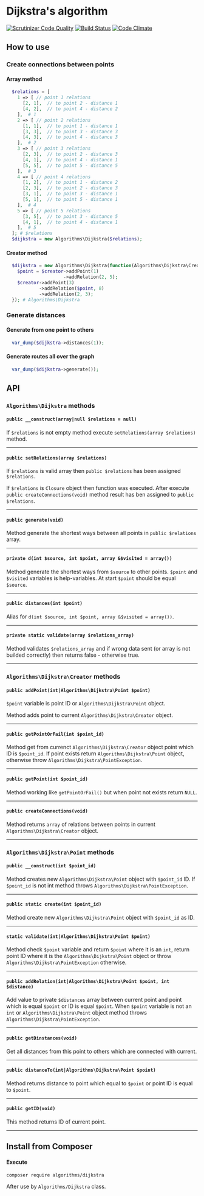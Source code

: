 # Dijkstra's algorithm
[![Scrutinizer Code Quality](https://scrutinizer-ci.com/g/ventaquil/Dijkstra-s-algorithm/badges/quality-score.png?b=master)](https://scrutinizer-ci.com/g/ventaquil/Dijkstra-s-algorithm/?branch=master) [![Build Status](https://travis-ci.org/PHPAlgorithms/Dijkstra-s-algorithm.svg?branch=master)](https://travis-ci.org/PHPAlgorithms/Dijkstra-s-algorithm) [![Code Climate](https://codeclimate.com/github/PHPAlgorithms/Dijkstra-s-algorithm/badges/gpa.svg)](https://codeclimate.com/github/PHPAlgorithms/Dijkstra-s-algorithm)

## How to use
### Create connections between points
#### Array method

```php
  $relations = [
    1 => [ // point 1 relations
      [2, 1],  // to point 2 - distance 1
      [4, 2],  // to point 4 - distance 2
    ],  # 1
    2 => [ // point 2 relations
      [1, 1],  // to point 1 - distance 1
      [3, 3],  // to point 3 - distance 3
      [4, 3],  // to point 4 - distance 3
    ],  # 2
    3 => [ // point 3 relations
      [2, 3],  // to point 2 - distance 3
      [4, 1],  // to point 4 - distance 1
      [5, 5],  // to point 5 - distance 5
    ],  # 3
    4 => [ // point 4 relations
      [1, 2],  // to point 1 - distance 2
      [2, 3],  // to point 2 - distance 3
      [3, 1],  // to point 3 - distance 1
      [5, 1],  // to point 5 - distance 1
    ],  # 4
    5 => [ // point 5 relations
      [3, 5],  // to point 3 - distance 5
      [4, 1],  // to point 4 - distance 1
    ],  # 5
  ]; # $relations
  $dijkstra = new Algorithms\Dijkstra($relations);
```

#### Creator method

```php
  $dijkstra = new Algorithms\Dijkstra(function(Algorithms\Dijkstra\Creator $creator){
    $point = $creator->addPoint(1)
                     ->addRelation(2, 5);
    $creator->addPoint(3)
            ->addRelation($point, 8)
            ->addRelation(2, 3);
  }); # Algorithms\Dijkstra
```

### Generate distances
#### Generate from one point to others

```php
  var_dump($dijkstra->distances(1));
```

#### Generate routes all over the graph

```php
  var_dump($dijkstra->generate());
```

## API
### `Algorithms\Dijkstra` methods
#### `public __construct(array|null $relations = null)`
If `$relations` is not empty method execute `setRelations(array $relations)` method.

* * *

#### `public setRelations(array $relations)`
If `$relations` is valid array then `public $relations` has been assigned `$relations.`

If `$relations` is `Closure` object then function was executed. After execute `public createConnections(void)` method result has ben assigned to `public $relations`.

* * *

#### `public generate(void)`
Method generate the shortest ways between all points in `public $relations` array.

* * *

#### `private d(int $source, int $point, array &$visited = array())`
Method generate the shortest ways from `$source` to other points. `$point` and `$visited` variables is help-variables. At start `$point` should be equal `$source`.

* * *

#### `public distances(int $point)`
Alias for `d(int $source, int $point, array &$visited = array())`.

* * *

#### `private static validate(array $relations_array)`
Method validates `$relations_array` and if wrong data sent (or array is not builded correctly) then returns false - otherwise true.

* * *

### `Algorithms\Dijkstra\Creator` methods
#### `public addPoint(int|Algorithms\Dijkstra\Point $point)`
`$point` variable is point ID or `Algorithms\Dijkstra\Point` object.

Method adds point to current `Algorithms\Dijkstra\Creator` object.

* * *

#### `public getPointOrFail(int $point_id)`
Method get from currenct `Algorithms\Dijkstra\Creator` object point which ID is `$point_id`. If point exists return `Algorithms\Dijkstra\Point` object, otherwise throw `Algorithms\Dijkstra\PointException`.

* * *

#### `public getPoint(int $point_id)`
Method working like `getPointOrFail()` but when point not exists return `NULL`.

* * *

#### `public createConnections(void)`
Method returns `array` of relations between points in current `Algorithms\Dijkstra\Creator` object.

* * *

### `Algorithms\Dijkstra\Point` methods
#### `public __construct(int $point_id)`
Method creates new `Algorithms\Dijkstra\Point` object with `$point_id` ID. If `$point_id` is not int method throws `Algorithms\Dijkstra\PointException`.

* * *

#### `public static create(int $point_id)`
Method create new `Algorithms\Dijkstra\Point` object with `$point_id` as ID.

* * *

#### `static validate(int|Algorithms\Dijkstra\Point $point)`
Method check `$point` variable and return `$point` where it is an `int`, return point ID where it is the `Algorithms\Dijkstra\Point` object or throw `Algorithms\Dijkstra\PointException` otherwise.

* * *

#### `public addRelation(int|Algorithms\Dijkstra\Point $point, int $distance)`
Add value to private `$distances` array between current point and point which is equal `$point` or ID is equal `$point`. When `$point` variable is not an `int` or `Algorithms\Dijkstra\Point` object method throws `Algorithms\Dijkstra\PointException`.

* * *

#### `public getDinstances(void)`
Get all distances from this point to others which are connected with current.

* * *

#### `public distanceTo(int|Algorithms\Dijkstra\Point $point)`
Method returns distance to point which equal to `$point` or point ID is equal to `$point`.

* * *

#### `public getID(void)`
This method returns ID of current point.

* * *

## Install from Composer

#### Execute

    composer require algorithms/dijkstra

After use by `Algorithms/Dijkstra` class.
